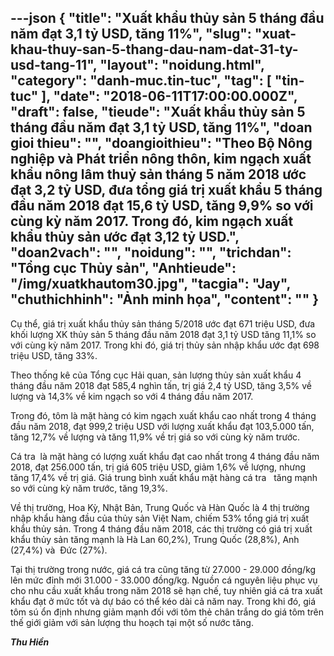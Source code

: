 ---json
{
    "title": "Xuất khẩu thủy sản 5 tháng đầu năm đạt 3,1 tỷ USD, tăng 11%",
    "slug": "xuat-khau-thuy-san-5-thang-dau-nam-dat-31-ty-usd-tang-11",
    "layout": "noidung.html",
    "category": "danh-muc.tin-tuc",
    "tag": [
        "tin-tuc"
    ],
    "date": "2018-06-11T17:00:00.000Z",
    "draft": false,
    "tieude": "Xuất khẩu thủy sản 5 tháng đầu năm đạt 3,1 tỷ USD, tăng 11%",
    "doan gioi thieu": "",
    "doangioithieu": "Theo Bộ Nông nghiệp và Phát triển nông thôn, kim ngạch xuất khẩu nông lâm thuỷ sản tháng 5 năm 2018 ước đạt 3,2 tỷ USD, đưa tổng giá trị xuất khẩu 5 tháng đầu năm 2018 đạt 15,6 tỷ USD, tăng 9,9% so với cùng kỳ năm 2017. Trong đó, kim ngạch xuất khẩu thủy sản ước đạt 3,12 tỷ USD.",
    "doan2vach": "",
    "noidung": "",
    "trichdan": "Tổng cục Thủy sản",
    "Anhtieude": "/img/xuatkhautom30.jpg",
    "tacgia": "Jay",
    "chuthichhinh": "Ảnh minh họa",
    "__content__": ""
}
---
<p><span style="font-size:14px">Cụ thể, gi&aacute; trị xuất khẩu thủy sản th&aacute;ng 5/2018 ước đạt 671 triệu USD, đưa khối lượng XK thủy sản 5 th&aacute;ng đầu năm 2018 đạt 3,1 tỷ USD tăng 11,1% so với c&ugrave;ng kỳ năm 2017. Trong khi đ&oacute;, gi&aacute; trị thủy sản nhập khẩu ước đạt 698 triệu USD, tăng 33%.</span></p>

<p><span style="font-size:14px">Theo thống k&ecirc; của Tổng cục Hải quan, sản lượng thủy sản xuất khẩu 4 th&aacute;ng đầu năm 2018 đạt 585,4 ngh&igrave;n tấn, trị gi&aacute; 2,4 tỷ USD, tăng 3,5% về lượng v&agrave; 14,3% về kim ngạch so với 4 th&aacute;ng đầu năm 2017.</span></p>

<p><span style="font-size:14px">Trong đ&oacute;, t&ocirc;m l&agrave; mặt h&agrave;ng c&oacute; kim ngạch xuất khẩu cao nhất trong 4 th&aacute;ng đầu năm 2018, đạt 999,2 triệu USD với lượng xuất khẩu đạt 103,5.000 tấn, tăng 12,7% về lượng v&agrave; tăng 11,9% về trị gi&aacute; so với c&ugrave;ng kỳ năm trước.</span></p>

<p><span style="font-size:14px">C&aacute; tra &nbsp;l&agrave; mặt h&agrave;ng c&oacute; lượng xuất khẩu đạt cao nhất trong 4 th&aacute;ng đầu năm 2018, đạt 256.000 tấn, trị gi&aacute; 605 triệu USD, giảm 1,6% về lượng, nhưng tăng 17,4% về trị gi&aacute;. Gi&aacute; trung b&igrave;nh xuất khẩu mặt h&agrave;ng c&aacute; tra &nbsp;&nbsp;tăng mạnh so với c&ugrave;ng kỳ năm trước, tăng 19,3%.</span></p>

<p><span style="font-size:14px">Về thị trường, Hoa Kỳ, Nhật Bản, Trung Quốc v&agrave; H&agrave;n Quốc l&agrave; 4 thị trường nhập khẩu h&agrave;ng đầu của thủy sản Việt Nam, chiếm 53% tổng gi&aacute; trị xuất khẩu thủy sản. Trong 4 th&aacute;ng đầu năm 2018, c&aacute;c thị trường c&oacute; gi&aacute; trị xuất khẩu thủy sản tăng mạnh l&agrave; H&agrave; Lan 60,2%), Trung Quốc (28,8%), Anh (27,4%) v&agrave;&nbsp; Đức (27%).</span></p>

<p><span style="font-size:14px">Tại thị trường trong nước, gi&aacute; c&aacute; tra cũng tăng từ 27.000 - 29.000 đồng/kg l&ecirc;n mức đỉnh mới 31.000 - 33.000 đồng/kg. Nguồn c&aacute; nguy&ecirc;n liệu phục vụ cho nhu cầu xuất khẩu trong năm 2018 sẽ hạn chế, tuy nhi&ecirc;n gi&aacute; c&aacute; tra xuất khẩu đạt ở mức tốt v&agrave; dự b&aacute;o c&oacute; thể k&eacute;o d&agrave;i cả năm nay. Trong khi đ&oacute;, gi&aacute; t&ocirc;m s&uacute; ổn định nhưng giảm mạnh đối với t&ocirc;m thẻ ch&acirc;n trắng do gi&aacute; t&ocirc;m tr&ecirc;n thế giới giảm với sản lượng thu hoạch tại một số nước tăng.</span></p>

<p><span style="font-size:14px"><strong><em>Thu Hiền</em></strong></span></p>
